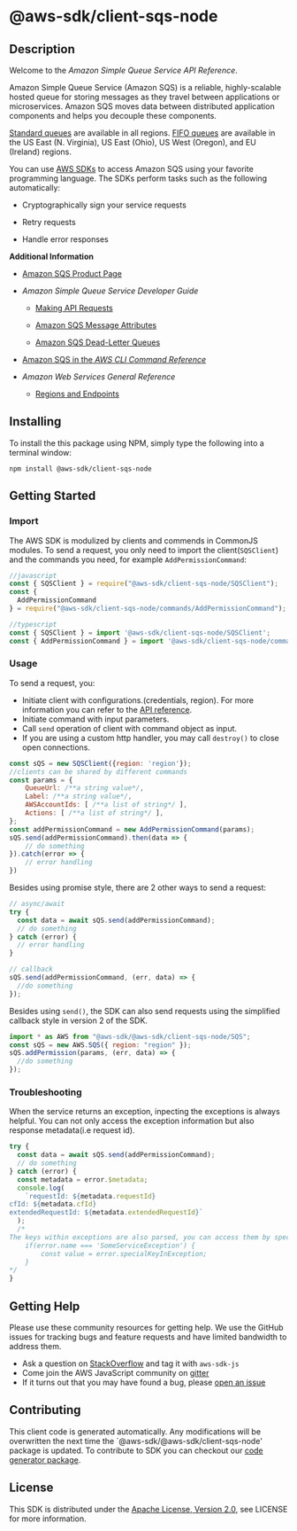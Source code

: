 # @aws-sdk/client-sqs-node

## Description

<p>Welcome to the <i>Amazon Simple Queue Service API Reference</i>.</p> <p>Amazon Simple Queue Service (Amazon SQS) is a reliable, highly-scalable hosted queue for storing messages as they travel between applications or microservices. Amazon SQS moves data between distributed application components and helps you decouple these components.</p> <note> <p> <a href="http://docs.aws.amazon.com/AWSSimpleQueueService/latest/SQSDeveloperGuide/standard-queues.html">Standard queues</a> are available in all regions. <a href="http://docs.aws.amazon.com/AWSSimpleQueueService/latest/SQSDeveloperGuide/FIFO-queues.html">FIFO queues</a> are available in the US East (N. Virginia), US East (Ohio), US West (Oregon), and EU (Ireland) regions.</p> </note> <p>You can use <a href="http://aws.amazon.com/tools/#sdk">AWS SDKs</a> to access Amazon SQS using your favorite programming language. The SDKs perform tasks such as the following automatically:</p> <ul> <li> <p>Cryptographically sign your service requests</p> </li> <li> <p>Retry requests</p> </li> <li> <p>Handle error responses</p> </li> </ul> <p> <b>Additional Information</b> </p> <ul> <li> <p> <a href="http://aws.amazon.com/sqs/">Amazon SQS Product Page</a> </p> </li> <li> <p> <i>Amazon Simple Queue Service Developer Guide</i> </p> <ul> <li> <p> <a href="http://docs.aws.amazon.com/AWSSimpleQueueService/latest/SQSDeveloperGuide/sqs-making-api-requests.html">Making API Requests</a> </p> </li> <li> <p> <a href="http://docs.aws.amazon.com/AWSSimpleQueueService/latest/SQSDeveloperGuide/sqs-message-attributes.html">Amazon SQS Message Attributes</a> </p> </li> <li> <p> <a href="http://docs.aws.amazon.com/AWSSimpleQueueService/latest/SQSDeveloperGuide/sqs-dead-letter-queues.html">Amazon SQS Dead-Letter Queues</a> </p> </li> </ul> </li> <li> <p> <a href="http://docs.aws.amazon.com/cli/latest/reference/sqs/index.html">Amazon SQS in the <i>AWS CLI Command Reference</i> </a> </p> </li> <li> <p> <i>Amazon Web Services General Reference</i> </p> <ul> <li> <p> <a href="http://docs.aws.amazon.com/general/latest/gr/rande.html#sqs_region">Regions and Endpoints</a> </p> </li> </ul> </li> </ul>

## Installing

To install the this package using NPM, simply type the following into a terminal window:

```
npm install @aws-sdk/client-sqs-node
```

## Getting Started

### Import

The AWS SDK is modulized by clients and commends in CommonJS modules. To send a request, you only need to import the client(`SQSClient`) and the commands you need, for example `AddPermissionCommand`:

```javascript
//javascript
const { SQSClient } = require("@aws-sdk/client-sqs-node/SQSClient");
const {
  AddPermissionCommand
} = require("@aws-sdk/client-sqs-node/commands/AddPermissionCommand");
```

```javascript
//typescript
const { SQSClient } = import '@aws-sdk/client-sqs-node/SQSClient';
const { AddPermissionCommand } = import '@aws-sdk/client-sqs-node/commands/AddPermissionCommand';
```

### Usage

To send a request, you:

- Initiate client with configurations.(credentials, region). For more information you can refer to the [API reference][].
- Initiate command with input parameters.
- Call `send` operation of client with command object as input.
- If you are using a custom http handler, you may call `destroy()` to close open connections.

```javascript
const sQS = new SQSClient({region: 'region'});
//clients can be shared by different commands
const params = {
    QueueUrl: /**a string value*/,
    Label: /**a string value*/,
    AWSAccountIds: [ /**a list of string*/ ],
    Actions: [ /**a list of string*/ ],
};
const addPermissionCommand = new AddPermissionCommand(params);
sQS.send(addPermissionCommand).then(data => {
    // do something
}).catch(error => {
    // error handling
})
```

Besides using promise style, there are 2 other ways to send a request:

```javascript
// async/await
try {
  const data = await sQS.send(addPermissionCommand);
  // do something
} catch (error) {
  // error handling
}
```

```javascript
// callback
sQS.send(addPermissionCommand, (err, data) => {
  //do something
});
```

Besides using `send()`, the SDK can also send requests using the simplified callback style in version 2 of the SDK.

```javascript
import * as AWS from "@aws-sdk/@aws-sdk/client-sqs-node/SQS";
const sQS = new AWS.SQS({ region: "region" });
sQS.addPermission(params, (err, data) => {
  //do something
});
```

### Troubleshooting

When the service returns an exception, inpecting the exceptions is always helpful. You can not only access the exception information but also response metadata(i.e request id).

```javascript
try {
  const data = await sQS.send(addPermissionCommand);
  // do something
} catch (error) {
  const metadata = error.$metadata;
  console.log(
    `requestId: ${metadata.requestId}
cfId: ${metadata.cfId}
extendedRequestId: ${metadata.extendedRequestId}`
  );
  /*
The keys within exceptions are also parsed, you can access them by specifying exception names like below:
    if(error.name === 'SomeServiceException') {
        const value = error.specialKeyInException;
    }
*/
}
```

## Getting Help

Please use these community resources for getting help. We use the GitHub issues for tracking bugs and feature requests and have limited bandwidth to address them.

- Ask a question on [StackOverflow](https://stackoverflow.com/questions/tagged/aws-sdk-js) and tag it with `aws-sdk-js`
- Come join the AWS JavaScript community on [gitter](https://gitter.im/aws/aws-sdk-js-v3)
- If it turns out that you may have found a bug, please [open an issue](https://github.com/aws/aws-sdk-js-v3/issues)

## Contributing

This client code is generated automatically. Any modifications will be overwritten the next time the `@aws-sdk/@aws-sdk/client-sqs-node' package is updated. To contribute to SDK you can checkout our [code generator package][].

## License

This SDK is distributed under the
[Apache License, Version 2.0](http://www.apache.org/licenses/LICENSE-2.0),
see LICENSE for more information.

[code generator package]: https://github.com/aws/aws-sdk-js-v3/tree/master/packages/service-types-generator
[api reference]: https://docs.aws.amazon.com/AWSJavaScriptSDK/latest/
